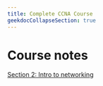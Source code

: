 ```yaml
---
title: Complete CCNA Course
geekdocCollapseSection: true
---
```


# Course notes

[Section 2: Intro to networking](section-2)
